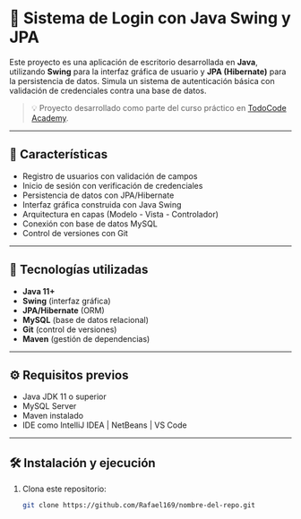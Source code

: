 # 🔐 Sistema de Login con Java Swing y JPA

Este proyecto es una aplicación de escritorio desarrollada en **Java**, utilizando **Swing** para la interfaz gráfica de usuario y **JPA (Hibernate)** para la persistencia de datos. Simula un sistema de autenticación básica con validación de credenciales contra una base de datos.

> 💡 Proyecto desarrollado como parte del curso práctico en [TodoCode Academy](https://todocodeacademy.com/).

---

## 🧩 Características

- Registro de usuarios con validación de campos
- Inicio de sesión con verificación de credenciales
- Persistencia de datos con JPA/Hibernate
- Interfaz gráfica construida con Java Swing
- Arquitectura en capas (Modelo - Vista - Controlador)
- Conexión con base de datos MySQL
- Control de versiones con Git

---

## 🚀 Tecnologías utilizadas

- **Java 11+**
- **Swing** (interfaz gráfica)
- **JPA/Hibernate** (ORM)
- **MySQL** (base de datos relacional)
- **Git** (control de versiones)
- **Maven** (gestión de dependencias)

---

## ⚙️ Requisitos previos

- Java JDK 11 o superior
- MySQL Server
- Maven instalado
- IDE como IntelliJ IDEA | NetBeans | VS Code

---

## 🛠 Instalación y ejecución

1. Clona este repositorio:
   ```bash
   git clone https://github.com/Rafael169/nombre-del-repo.git
